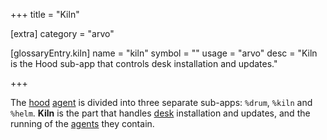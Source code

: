 +++
title = "Kiln"

[extra]
category = "arvo"

[glossaryEntry.kiln]
name = "kiln"
symbol = ""
usage = "arvo"
desc = "Kiln is the Hood sub-app that controls desk installation and updates."

+++

The [hood](/reference/glossary/hood) [agent](/reference/glossary/agent) is
divided into three separate sub-apps: `%drum`, `%kiln` and `%helm`. **Kiln** is
the part that handles [desk](/reference/glossary/desk) installation and updates,
and the running of the [agents](/reference/glossary/agent) they contain.

